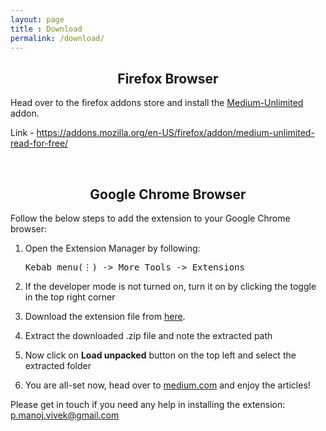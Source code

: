 ```yaml
---
layout: page
title : Download
permalink: /download/
---
```


<center><h2>Firefox Browser</h2></center>
<p>Head over to the firefox addons store and install the <a href="https://addons.mozilla.org/en-US/firefox/addon/medium-unlimited-read-for-free">Medium-Unlimited</a> addon.</p>
<p>Link - <a href="https://addons.mozilla.org/en-US/firefox/addon/medium-unlimited-read-for-free/">https://addons.mozilla.org/en-US/firefox/addon/medium-unlimited-read-for-free/</a></p>
<br>
<center><h2>Google Chrome Browser</h2></center>
<p>Follow the below steps to add the extension to your Google Chrome browser:</p>
<ol>
  <li><p>Open the Extension Manager by following: <pre>Kebab menu(⋮) -> More Tools -> Extensions</pre></p></li>
  <li><p>If the developer mode is not turned on, turn it on by clicking the toggle in the top right corner</p></li>
  <li><p>Download the extension file from <a id="downloadButton" download href="/medium-unlimited/medium-unlimited-1.7.0.zip">here</a>.</p></li>
  <li><p>Extract the downloaded .zip file and note the extracted path</p></li>
  <li><p>Now click on <strong>Load unpacked</strong> button on the top left and select the extracted folder</p></li>
  <li><p>You are all-set now, head over to <a href="https://medium.com">medium.com</a> and enjoy the articles!</p></li>
</ol>


<p>Please get in touch if you need any help in installing the extension: <a href="mailto:p.manoj.vivek@gmail.com">p.manoj.vivek@gmail.com</a></p>

